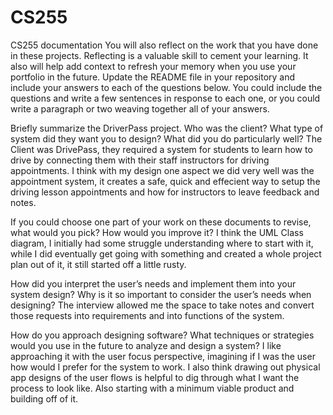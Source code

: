 # CS255
CS255 documentation
You will also reflect on the work that you have done in these projects. Reflecting is a valuable skill to cement your learning. It also will help add context to refresh your memory when you use your portfolio in the future. Update the README file in your repository and include your answers to each of the questions below. You could include the questions and write a few sentences in response to each one, or you could write a paragraph or two weaving together all of your answers.

Briefly summarize the DriverPass project. Who was the client? What type of system did they want you to design?
What did you do particularly well?
The Client was DrivePass, they required a system for students to learn how to drive by connecting them with their staff instructors for driving appointments. I think with my design one aspect we did very well was the appointment system, it creates a safe, quick and effecient way to setup the driving lesson appointments and how for instructors to leave feedback and notes. 

If you could choose one part of your work on these documents to revise, what would you pick? How would you improve it?
I think the UML Class diagram, I initially had some struggle understanding where to start with it, while I did eventually get going with something and created a whole project plan out of it, it still started off a little rusty.

How did you interpret the user’s needs and implement them into your system design? Why is it so important to consider the user’s needs when designing?
The interview allowed me the space to take notes and convert those requests into requirements and into functions of the system.

How do you approach designing software? What techniques or strategies would you use in the future to analyze and design a system?
I like approaching it with the user focus perspective, imagining if I was the user how would I prefer for the system to work. I also think drawing out physical app designs of the user flows is helpful to dig through what I want the process to look like. Also starting with a minimum viable product and building off of it. 
